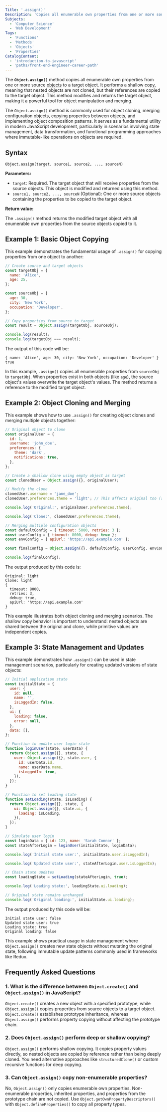 ```yaml
---
Title: '.assign()'
Description: 'Copies all enumerable own properties from one or more source objects to a target object.'
Subjects:
  - 'Computer Science'
  - 'Web Development'
Tags:
  - 'Functions'
  - 'Methods'
  - 'Objects'
  - 'Properties'
CatalogContent:
  - 'introduction-to-javascript'
  - 'paths/front-end-engineer-career-path'
---
```


The **`Object.assign()`** method copies all enumerable own properties from one or more source [objects](https://www.codecademy.com/resources/docs/javascript/objects) to a target object. It performs a shallow copy, meaning that nested objects are not cloned, but their references are copied to the target object. This method modifies and returns the target object, making it a powerful tool for object manipulation and merging.

The `Object.assign()` method is commonly used for object cloning, merging configuration objects, copying properties between objects, and implementing object composition patterns. It serves as a fundamental utility in modern JavaScript development, particularly in scenarios involving state management, data transformation, and functional programming approaches where immutable-like operations on objects are required.

## Syntax

```pseudo
Object.assign(target, source1, source2, ..., sourceN)
```

**Parameters:**

- `target`: Required. The target object that will receive properties from the source objects. This object is modified and returned using this method.
- `source1, source2, ..., sourceN` (Optional): One or more source objects containing the properties to be copied to the target object.

**Return value:**

The `.assign()` method returns the modified target object with all enumerable own properties from the source objects copied to it.

## Example 1: Basic Object Copying

This example demonstrates the fundamental usage of `.assign()` for copying properties from one object to another:

```js
// Create source and target objects
const targetObj = {
  name: 'Alice',
  age: 25,
};

const sourceObj = {
  age: 30,
  city: 'New York',
  occupation: 'Developer',
};

// Copy properties from source to target
const result = Object.assign(targetObj, sourceObj);

console.log(result);
console.log(targetObj === result);
```

The output of this code will be:

```shell
{ name: 'Alice', age: 30, city: 'New York', occupation: 'Developer' }
true
```

In this example, `.assign()` copies all enumerable properties from `sourceObj` to `targetObj`. When properties exist in both objects (like `age`), the source object's values overwrite the target object's values. The method returns a reference to the modified target object.

## Example 2: Object Cloning and Merging

This example shows how to use `.assign()` for creating object clones and merging multiple objects together:

```js
// Original object to clone
const originalUser = {
  id: 1,
  username: 'john_doe',
  preferences: {
    theme: 'dark',
    notifications: true,
  },
};

// Create a shallow clone using empty object as target
const clonedUser = Object.assign({}, originalUser);

// Modify the clone
clonedUser.username = 'jane_doe';
clonedUser.preferences.theme = 'light'; // This affects original too (shallow copy)

console.log('Original:', originalUser.preferences.theme);

console.log('Clone:', clonedUser.preferences.theme);

// Merging multiple configuration objects
const defaultConfig = { timeout: 5000, retries: 3 };
const userConfig = { timeout: 8000, debug: true };
const envConfig = { apiUrl: 'https://api.example.com' };

const finalConfig = Object.assign({}, defaultConfig, userConfig, envConfig);

console.log(finalConfig);
```

The output produced by this code is:

```shell
Original: light
Clone: light
{
  timeout: 8000,
  retries: 3,
  debug: true,
  apiUrl: 'https://api.example.com'
}
```

This example illustrates both object cloning and merging scenarios. The shallow copy behavior is important to understand: nested objects are shared between the original and clone, while primitive values are independent copies.

## Example 3: State Management and Updates

This example demonstrates how `.assign()` can be used in state management scenarios, particularly for creating updated versions of state objects:

```js
// Initial application state
const initialState = {
  user: {
    id: null,
    name: '',
    isLoggedIn: false,
  },
  ui: {
    loading: false,
    error: null,
  },
  data: [],
};

// Function to update user login state
function loginUser(state, userData) {
  return Object.assign({}, state, {
    user: Object.assign({}, state.user, {
      id: userData.id,
      name: userData.name,
      isLoggedIn: true,
    }),
  });
}

// Function to set loading state
function setLoading(state, isLoading) {
  return Object.assign({}, state, {
    ui: Object.assign({}, state.ui, {
      loading: isLoading,
    }),
  });
}

// Simulate user login
const loginData = { id: 123, name: 'Sarah Connor' };
const stateAfterLogin = loginUser(initialState, loginData);

console.log('Initial state user:', initialState.user.isLoggedIn);

console.log('Updated state user:', stateAfterLogin.user.isLoggedIn);

// Chain state updates
const loadingState = setLoading(stateAfterLogin, true);

console.log('Loading state:', loadingState.ui.loading);

// Original state remains unchanged
console.log('Original loading:', initialState.ui.loading);
```

The output produced by this code will be:

```shell
Initial state user: false
Updated state user: true
Loading state: true
Original loading: false
```

This example shows practical usage in state management where `Object.assign()` creates new state objects without mutating the original state, following immutable update patterns commonly used in frameworks like Redux.

## Frequently Asked Questions

### 1. What is the difference between `Object.create()` and `Object.assign()` in JavaScript?

`Object.create()` creates a new object with a specified prototype, while `Object.assign()` copies properties from source objects to a target object. `Object.create()` establishes prototype inheritance, whereas `Object.assign()` performs property copying without affecting the prototype chain.

### 2. Does `Object.assign()` perform deep or shallow copying?

`Object.assign()` performs shallow copying. It copies property values directly, so nested objects are copied by reference rather than being deeply cloned. You need alternative approaches like `structuredClone()` or custom recursive functions for deep copying.

### 3. Can `Object.assign()` copy non-enumerable properties?

No, `Object.assign()` only copies enumerable own properties. Non-enumerable properties, inherited properties, and properties from the prototype chain are not copied. Use `Object.getOwnPropertyDescriptors()` with `Object.defineProperties()` to copy all property types.
